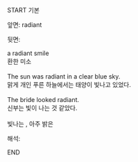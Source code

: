 START
기본

앞면:
radiant


뒷면:
<div>a radiant smile </div><div>환한 미소</div><div><br></div><div><div>The sun was radiant in a clear blue sky. </div><div>맑게 개인 푸른 하늘에서는 태양이 빛나고 있었다.</div></div><div><br></div><div><div>The bride looked radiant. </div><div><div>신부는 빛이 나는 것 같았다.</div></div></div><div><br></div><div>빛나는 , 아주 밝은</div>


해석:

END